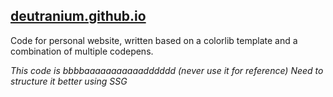 ## [deutranium.github.io](deutranium.github.io)

Code for personal website, written based on a colorlib template and a combination of multiple codepens.

_This code is bbbbaaaaaaaaaaadddddd (never use it for reference)_
_Need to structure it better using SSG_
